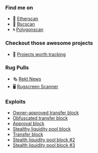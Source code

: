 ### Find me on

- 💎 [Etherscan](https://etherscan.io/address/0xf7de62b65768a169279be74b12faa65a22fb38d3)
- 🧁 [Bscscan](https://bscscan.com/address/0xf7de62b65768a169279be74b12faa65a22fb38d3)
- :cyclone: [Polygonscan](https://polygonscan.com/address/0xF7DE62B65768a169279be74b12FaA65a22FB38D3)

### Checkout those awesome projects

- 🥇 [Projects worth tracking](https://github.com/Mc01?tab=stars)

### Rug Pulls

- 🗞️ [Rekt News](https://rekt.news)
- 🖥️ [Rugscreen Scanner](https://www.rugscreen.com/Scan/Index)

### Exploits

- [Owner-approved transfer block](https://twitter.com/Token_Sniffer/status/1373698524961906691)
- [Obfuscated transfer block](https://twitter.com/Token_Sniffer/status/1374999601485291522)
- [Approval block](https://twitter.com/Token_Sniffer/status/1380219360631906307)
- [Stealthy liquidity pool block](https://twitter.com/Token_Sniffer/status/1381346761566916614)
- [Transfer block](https://twitter.com/Token_Sniffer/status/1382886019419103233)
- [Stealth liquidity pool block #2](https://twitter.com/Token_Sniffer/status/1386163504470659074)
- [Stealth liquidity pool block #3](https://twitter.com/Token_Sniffer/status/1388944605891072000)
